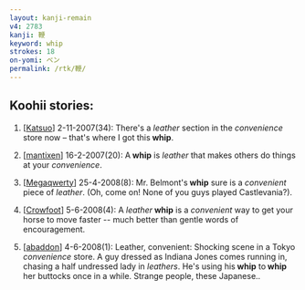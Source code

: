 ```yaml
---
layout: kanji-remain
v4: 2783
kanji: 鞭
keyword: whip
strokes: 18
on-yomi: ベン
permalink: /rtk/鞭/
---
```


## Koohii stories: 

1) [<a href="http://kanji.koohii.com/profile/Katsuo">Katsuo</a>] 2-11-2007(34): There&#039;s a <em>leather</em> section in the <em>convenience</em> store now – that&#039;s where I got this<strong> whip</strong>.

2) [<a href="http://kanji.koohii.com/profile/mantixen">mantixen</a>] 16-2-2007(20): A<strong> whip</strong> is <em>leather</em> that makes others do things at your <em>convenience</em>.

3) [<a href="http://kanji.koohii.com/profile/Megaqwerty">Megaqwerty</a>] 25-4-2008(8): Mr. Belmont&#039;s<strong> whip</strong> sure is a <em>convenient</em> piece of <em>leather</em>. (Oh, come on! None of you guys played Castlevania?).

4) [<a href="http://kanji.koohii.com/profile/Crowfoot">Crowfoot</a>] 5-6-2008(4): A <em>leather</em><strong> whip</strong> is a <em>convenient</em> way to get your horse to move faster -- much better than gentle words of encouragement.

5) [<a href="http://kanji.koohii.com/profile/abaddon">abaddon</a>] 4-6-2008(1): Leather, convenient: Shocking scene in a Tokyo <em>convenience</em> store. A guy dressed as Indiana Jones comes running in, chasing a half undressed lady in <em>leathers</em>. He&#039;s using his<strong> whip</strong> to<strong> whip</strong> her buttocks once in a while. Strange people, these Japanese..

